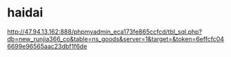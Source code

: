 # haidai
http://47.94.13.162:888/phpmyadmin_eca173fe865ccfcd/tbl_sql.php?db=new_runjia366_co&table=ns_goods&server=1&target=&token=6effcfc046699e96565aac23dbf1f6de